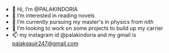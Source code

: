 - 👋 Hi, I’m @PALAKINDORIA
- 👀 I’m interested in reading novels 
- 🌱 I’m currently pursuing my master's in physics from nith
- 💞️ I’m looking to work on some projects to build up my carrier 
- 📫 my instagram id @palakindoria and my gmail is palakgauir247@gmail.com
